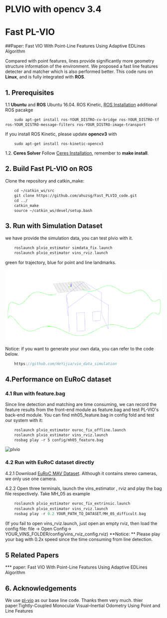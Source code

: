 # PLVIO with opencv 3.4

# Fast PL-VIO
##Paper: Fast VIO With Point-Line Features Using Adaptive EDLines Algorithm

Compared with point features, lines provide significantly more geometry structure information of the environment. We proposed a fast line features detecter and matcher which is also performed better. This code runs on **Linux**, and is fully integrated with **ROS**. 

## 1. Prerequisites
1.1 **Ubuntu** and **ROS**
Ubuntu 16.04. ROS Kinetic, [ROS Installation](http://wiki.ros.org/indigo/Installation/Ubuntu)
additional ROS pacakge

```
	sudo apt-get install ros-YOUR_DISTRO-cv-bridge ros-YOUR_DISTRO-tf ros-YOUR_DISTRO-message-filters ros-YOUR_DISTRO-image-transport
```
If you install ROS Kinetic, please update **opencv3** with 
```
    sudo apt-get install ros-kinetic-opencv3
```

1.2. **Ceres Solver**
Follow [Ceres Installation](http://ceres-solver.org/installation.html), remember to **make install**.

## 2. Build Fast PL-VIO on ROS
Clone the repository and catkin_make:
```
    cd ~/catkin_ws/src
    git clone https://github.com/ahuzsg/Fast_PLVIO_code.git
    cd ../
    catkin_make
    source ~/catkin_ws/devel/setup.bash
```

## 3. Run with Simulation Dataset

we have provide the simulation data, you can test plvio with it.

```c++
	roslaunch plvio_estimator simdata_fix.launch 
	roslaunch plvio_estimator vins_rviz.launch 
```

green for trajectory, blue for point and line landmarks.

![simdata](doc/image/simdata.png)

Notice: if you want to generate your own data, you can refer to the code below.

```c++
	https://github.com/HeYijia/vio_data_simulation
```



## 4.Performance on EuRoC dataset

### 4.1 Run with feature.bag
Since line detection and matching are time consuming, we can record the feature results from the front-end module as feature.bag and test PL-VIO's back-end module. You can find mh05_feature.bag in config fold and test our system with it: 

    	roslaunch plvio_estimator euroc_fix_offline.launch 
    	roslaunch plvio_estimator vins_rviz.launch 
    	rosbag play -r 5 config/mh05_feature.bag 
![plvio](doc/image/plvio.gif)
### 4.2 Run with EuRoC dataset directly
4.2.1 Download [EuRoC MAV Dataset](http://projects.asl.ethz.ch/datasets/doku.php?id=kmavvisualinertialdatasets). Although it contains stereo cameras, we only use one camera.

4.2.2 Open three terminals, launch the vins_estimator , rviz and play the bag file respectively. Take MH_05 as example

```c++
    roslaunch plvio_estimator euroc_fix_extrinsic.launch 
    roslaunch plvio_estimator vins_rviz.launch 
    rosbag play -r 0.2 YOUR_PATH_TO_DATASET/MH_05_difficult.bag 
```
(If you fail to open vins_rviz.launch, just open an empty rviz, then load the config file: file -> Open Config-> YOUR_VINS_FOLDER/config/vins_rviz_config.rviz)
**Notice: ** Please play your bag with 0.2x speed since the time consuming from line detection.

## 5 Related Papers
*** paper: Fast VIO With Point-Line Features Using Adaptive EDLines Algorithm

## 6. Acknowledgements

We use [pl-vio](https://github.com/HeYijia/PL-VIO.git) as our base line code. Thanks them very much.
thier paper:Tightly-Coupled Monocular Visual–Inertial Odometry Using Point and Line Features
